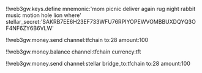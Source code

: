!!web3gw.keys.define
    mnemonic:'mom picnic deliver again rug night rabbit music motion hole lion where'
    stellar_secret:'SAKRB7EE6H23EF733WFU76RPIYOPEWVOMBBUXDQYQ3OF4NF6ZY6B6VLW'

!!web3gw.money.send
    channel:tfchain
    to:28
    amount:100

!!web3gw.money.balance
    channel:tfchain
    currency:tft

!!web3gw.money.send
    channel:stellar
    bridge_to:tfchain
    to:28
    amount:100
